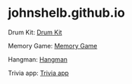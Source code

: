 # johnshelb.github.io

<p>Drum Kit:  <a href="https://johnshelb.github.io/drumkit">Drum Kit</a></p>
<p>Memory Game: <a href="https://johnshelb.github.io/memory%20game">Memory Game</a></p>
<p>Hangman:  <a href="https://johnshelb.github.io/hangmanwebapp.html">Hangman</a></p>
<p>Trivia app:   <a href="https://johnshelb.github.io/triviaApp.html">Trivia app</a></p>
